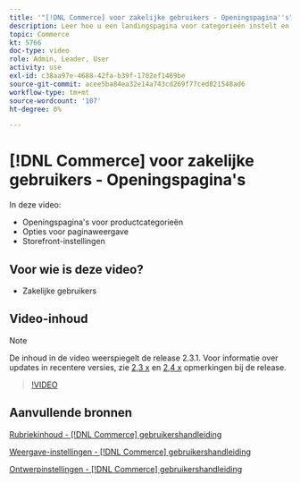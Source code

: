 ```yaml
---
title: '"[!DNL Commerce] voor zakelijke gebruikers - Openingspagina''s"'
description: Leer hoe u een landingspagina voor categorieën instelt en de vormgeving regelt.
topic: Commerce
kt: 5766
doc-type: video
role: Admin, Leader, User
activity: use
exl-id: c38aa97e-4688-42fa-b39f-1702ef1469be
source-git-commit: acee5ba84ea32e14a743cd269f77ced821548ad6
workflow-type: tm+mt
source-wordcount: '107'
ht-degree: 0%

---
```


# [!DNL Commerce] voor zakelijke gebruikers - Openingspagina&#39;s

In deze video:

- Openingspagina&#39;s voor productcategorieën
- Opties voor paginaweergave
- Storefront-instellingen

## Voor wie is deze video?

- Zakelijke gebruikers

## Video-inhoud

>[!NOTE]
>
>De inhoud in de video weerspiegelt de release 2.3.1. Voor informatie over updates in recentere versies, zie [ 2,3 x](https://devdocs.magento.com/guides/v2.3/release-notes/bk-release-notes.html) en [2,4 x](https://devdocs.magento.com/guides/v2.4/release-notes/bk-release-notes.html) opmerkingen bij de release.

>[!VIDEO](https://video.tv.adobe.com/v/36388/?quality=12&learn=on)

## Aanvullende bronnen

[Rubriekinhoud - [!DNL Commerce] gebruikershandleiding](https://docs.magento.com/user-guide/catalog/categories-content-settings.html)

[Weergave-instellingen - [!DNL Commerce] gebruikershandleiding](https://docs.magento.com/user-guide/catalog/categories-display-settings.html)

[Ontwerpinstellingen - [!DNL Commerce] gebruikershandleiding](https://docs.magento.com/user-guide/catalog/categories-custom-design.html)
